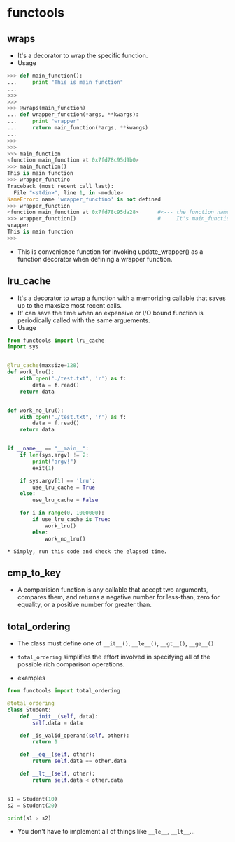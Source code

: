 <link rel="stylesheet" type="text/css" media="all" href="https://shlomo90.github.io/homepage.css" />

# functools

## wraps

* It's a decorator to wrap the specific function.
* Usage

```python
>>> def main_function():
...     print "This is main function"
...
>>>
>>>
>>> @wraps(main_function)
... def wrapper_function(*args, **kwargs):
...     print "wrapper"
...     return main_function(*args, **kwargs)
...
>>>
>>>
>>> main_function
<function main_function at 0x7fd78c95d9b0>
>>> main_function()
This is main function
>>> wrapper_functino
Traceback (most recent call last):
  File "<stdin>", line 1, in <module>
NameError: name 'wrapper_functino' is not defined
>>> wrapper_function
<function main_function at 0x7fd78c95da28>      #<--- the function name is not wrapper_function
>>> wrapper_function()                          #     It's main_function.
wrapper
This is main function
>>>
```

* This is convenience function for invoking update_wrapper() as a function decorator when defining a wrapper function.

## lru_cache

* It's a decorator to wrap a function with a memorizing callable that saves up to the maxsize most recent calls.
* It' can save the time when an expensive or I/O bound function is periodically called with the same arguements.
* Usage

```python
from functools import lru_cache
import sys


@lru_cache(maxsize=128)
def work_lru():
    with open("./test.txt", 'r') as f:
        data = f.read()
    return data


def work_no_lru():
    with open("./test.txt", 'r') as f:
        data = f.read()
    return data


if __name__ == "__main__":
    if len(sys.argv) != 2:
        print("argv!")
        exit(1)

    if sys.argv[1] == 'lru':
        use_lru_cache = True
    else:
        use_lru_cache = False

    for i in range(0, 1000000):
        if use_lru_cache is True:
            work_lru()
        else:
            work_no_lru()

```
    * Simply, run this code and check the elapsed time.

## cmp_to_key

* A comparision function is any callable that accept two arguments, compares them, and returns a negative number for less-than, zero for equality, or a positive number for greater than.

## total_ordering

* The class must define one of `__it__()`, `__le__()`, `__gt__()`, `__ge__()`
* `total_ordering` simplifies the effort involved in specifying all of the possible rich comparison operations.

* examples

```python
from functools import total_ordering

@total_ordering
class Student:
    def __init__(self, data):
        self.data = data

    def _is_valid_operand(self, other):
        return 1

    def __eq__(self, other):
        return self.data == other.data

    def __lt__(self, other):
        return self.data < other.data


s1 = Student(10)
s2 = Student(20)

print(s1 > s2)
```

* You don't have to implement all of things like `__le__`, `__lt__`...
